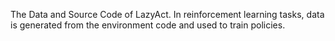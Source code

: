 The Data and Source Code of LazyAct. In reinforcement learning tasks, data is generated from the environment code and used to train policies.
